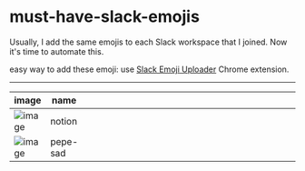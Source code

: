 # must-have-slack-emojis

Usually, I add the same emojis to each Slack workspace that I joined. Now it's time to automate this.

easy way to add these emoji: use [Slack Emoji Uploader](https://chrome.google.com/webstore/detail/slack-emoji-uploader/jfacjbibcobdehekkieokkloinlfdomg) Chrome extension.

---


|image|name| | | | | | | | | | | | | | | | | | | | | | | | | | | | | | | | | |
|-|-|-|-|-|-|-|-|-|-|-|-|-|-|-|-|-|-|-|-|-|-|-|-|-|-|-|-|-|-|-|-|-|-|-|
|![image](https://github.com/roeniss/must-have-slack-emojis/assets/26613280/b64dc635-cf3a-41d8-877c-56ffe56c23b6)|notion||||||||||||||||||||||||||||||||
|![image](https://github.com/roeniss/must-have-slack-emojis/assets/26613280/e393d828-d0fc-44b9-ad06-3508f84bbce3)|pepe-sad|||||||||||||||||||||||||||||||||
